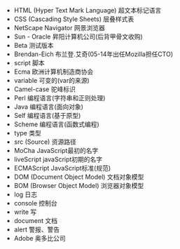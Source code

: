   * HTML (Hyper Text Mark Language) 超文本标记语言
  * CSS  (Cascading Style Sheets)   层叠样式表
  * NetScape Navigator              网景浏览器
  * Sun - Oracle                    昇阳计算机公司(后背甲骨文收购)
  * Beta                            测试版本
  * Brendan-Eich                    布兰登.艾奇(05-14年出任Mozilla担任CTO)
  * script                          脚本
  * Ecma                            欧洲计算机制造商协会
  * variable                        可变的(var的来源)
  * Camel-case                      驼峰标识
  * Perl                            编程语言(字符串和正则处理)
  * Java                            编程语言(面向对象)
  * Self                            编程语言(基于原型)
  * Scheme                          编程语言(函数式编程)
  * type                            类型
  * src (Source)                    资源路径
  * MoCha                           JavaScript最初的名字
  * liveScript                      javaScript初期的名字
  * ECMAScript                      JavaScript标准(规范)
  * DOM (Document Object Model)     文档对象模型
  * BOM (Browser  Object Model)     浏览器对象模型
  * log                             日志
  * console                         控制台
  * write                           写
  * document                        文档
  * alert                           警报、警告
  * Adobe                           奥多比公司